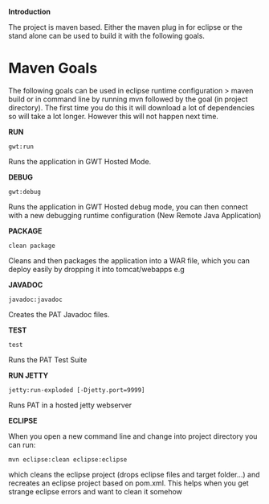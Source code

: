 **Introduction**

The project is maven based. Either the maven plug in for eclipse or the stand alone can be used to build it with the following goals.

# Maven Goals #

The following goals can be used in eclipse runtime configuration > maven build or in command line by running mvn followed by the goal (in project directory).
The first time you do this it will download a lot of dependencies so will take a lot longer. However this will not happen next time.


**RUN**

```
gwt:run
```
Runs the application in GWT Hosted Mode.


**DEBUG**

```
gwt:debug
```

Runs the application in GWT Hosted debug mode, you can then connect with a new
debugging runtime configuration (New Remote Java Application)


**PACKAGE**

```
clean package
```

Cleans and then packages the application into a WAR file, which you
can deploy easily by dropping it into tomcat/webapps e.g

**JAVADOC**

```
javadoc:javadoc
```

Creates the PAT Javadoc files.

**TEST**

```
test
```

Runs the PAT Test Suite

**RUN JETTY**

```
jetty:run-exploded [-Djetty.port=9999]
```

Runs PAT in a hosted jetty webserver

**ECLIPSE**

When you open a new command line and change into project directory you
can run:

```
mvn eclipse:clean eclipse:eclipse
```

which cleans the eclipse project (drops eclipse files and target
folder...) and recreates an eclipse project based on pom.xml. This
helps when you get strange eclipse errors and want to clean it somehow